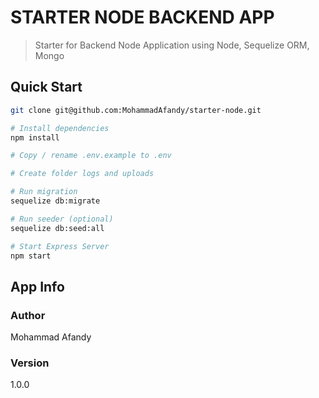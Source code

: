 # STARTER NODE BACKEND APP

> Starter for Backend Node Application using Node, Sequelize ORM, Mongo

## Quick Start

```bash
git clone git@github.com:MohammadAfandy/starter-node.git

# Install dependencies
npm install

# Copy / rename .env.example to .env

# Create folder logs and uploads

# Run migration
sequelize db:migrate

# Run seeder (optional)
sequelize db:seed:all

# Start Express Server
npm start
```

## App Info

### Author

Mohammad Afandy

### Version

1.0.0
